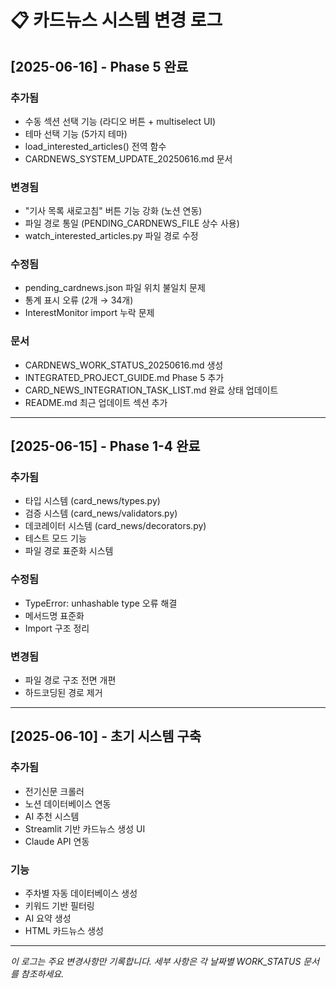 # 📋 카드뉴스 시스템 변경 로그

## [2025-06-16] - Phase 5 완료

### 추가됨
- 수동 섹션 선택 기능 (라디오 버튼 + multiselect UI)
- 테마 선택 기능 (5가지 테마)
- load_interested_articles() 전역 함수
- CARDNEWS_SYSTEM_UPDATE_20250616.md 문서

### 변경됨
- "기사 목록 새로고침" 버튼 기능 강화 (노션 연동)
- 파일 경로 통일 (PENDING_CARDNEWS_FILE 상수 사용)
- watch_interested_articles.py 파일 경로 수정

### 수정됨
- pending_cardnews.json 파일 위치 불일치 문제
- 통계 표시 오류 (2개 → 34개)
- InterestMonitor import 누락 문제

### 문서
- CARDNEWS_WORK_STATUS_20250616.md 생성
- INTEGRATED_PROJECT_GUIDE.md Phase 5 추가
- CARD_NEWS_INTEGRATION_TASK_LIST.md 완료 상태 업데이트
- README.md 최근 업데이트 섹션 추가

---

## [2025-06-15] - Phase 1-4 완료

### 추가됨
- 타입 시스템 (card_news/types.py)
- 검증 시스템 (card_news/validators.py)
- 데코레이터 시스템 (card_news/decorators.py)
- 테스트 모드 기능
- 파일 경로 표준화 시스템

### 수정됨
- TypeError: unhashable type 오류 해결
- 메서드명 표준화
- Import 구조 정리

### 변경됨
- 파일 경로 구조 전면 개편
- 하드코딩된 경로 제거

---

## [2025-06-10] - 초기 시스템 구축

### 추가됨
- 전기신문 크롤러
- 노션 데이터베이스 연동
- AI 추천 시스템
- Streamlit 기반 카드뉴스 생성 UI
- Claude API 연동

### 기능
- 주차별 자동 데이터베이스 생성
- 키워드 기반 필터링
- AI 요약 생성
- HTML 카드뉴스 생성

---
*이 로그는 주요 변경사항만 기록합니다. 세부 사항은 각 날짜별 WORK_STATUS 문서를 참조하세요.*
